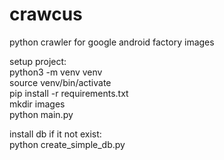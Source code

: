 # crawcus
python crawler for google android factory images


setup project:  
python3 -m venv venv  
source venv/bin/activate  
pip install -r requirements.txt  
mkdir images  
python main.py  

install db if it not exist:  
python create_simple_db.py
